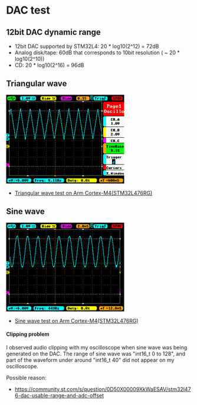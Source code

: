 
# DAC test

## 12bit DAC dynamic range

- 12bit DAC supported by STM32L4: 20 * log10(2^12) = 72dB
- Analog disk/tape: 60dB that corresponds to 10bit resolution ( ~ 20 * log10(2^10))
- CD: 20 * log10(2^16) = 96dB

## Triangular wave

![](./trianglular_wave.BMP)

- [Triangular wave test on Arm Cortex-M4(STM32L476RG)](./triangular_wave)

## Sine wave

![](./sine_wave.BMP)

- [Sine wave test on Arm Cortex-M4(STM32L476RG)](./sine_wave)

#### Clipping problem

I observed audio clipping with my oscilloscope when sine wave was being generated on the DAC. The range of sine wave was "int16_t 0 to 128", and part of the waveform under around "int16_t 40" did not appear on my oscilloscope.

Possible reason:
- https://community.st.com/s/question/0D50X00009XkWaESAV/stm32l476-dac-usable-range-and-adc-offset

